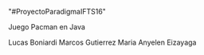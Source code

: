 "#ProyectoParadigmaIFTS16" 

Juego Pacman en Java

Lucas Boniardi
Marcos Gutierrez
Maria Anyelen Eizayaga
